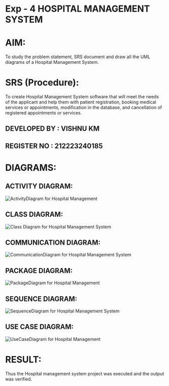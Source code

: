 # Exp - 4 HOSPITAL MANAGEMENT SYSTEM

# AIM:
To study the problem statement, SRS document and draw all the UML diagrams of a Hospital Management System.

# SRS (Procedure):
To create Hospital Management System software that will meet the needs of the applicant and help them with patient registration, booking medical services or appointments, modification in the database, and cancellation of registered appointments or services.

## DEVELOPED BY : VISHNU KM
## REGISTER NO : 212223240185

# DIAGRAMS:

## ACTIVITY DIAGRAM:
![ActivityDiagram for Hospital Management](https://github.com/user-attachments/assets/ded3838c-f11e-4990-9443-2ed60841606e)

## CLASS DIAGRAM:
![Class Diagram for Hospital Management System](https://github.com/user-attachments/assets/d0dc52da-523d-4009-9699-ee72da2f932c)

## COMMUNICATION DIAGRAM:
![CommunicationDiagram for Hospital Management System](https://github.com/user-attachments/assets/75daff59-7333-4566-9b27-03ca07a8e311)

## PACKAGE DIAGRAM:
![PackageDiagram for Hospital Management](https://github.com/user-attachments/assets/2bedc824-1a02-40df-a9ea-626b1195ea11)

## SEQUENCE DIAGRAM:
![SequenceDiagram for Hospital Management System](https://github.com/user-attachments/assets/faaba333-d65f-4f16-9ded-84a8a4009638)

## USE CASE DIAGRAM:
![UseCaseDiagram for Hospital Management](https://github.com/user-attachments/assets/5b1c5562-aaa1-4bd7-af00-7822ae3c1658)


# RESULT:
Thus the Hospital management system project was executed and the output was verified.
